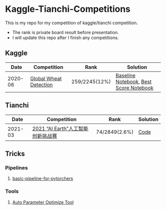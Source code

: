 # Kaggle-Tianchi-Competitions
This is my repo for my competition of kaggle/tianchi competition.

- The rank is private board result before presentation.
- I will update this repo after I finish any competitions.

## Kaggle

| Date | Competition | Rank | Solution |
| --- | --- | --- | --- |
| 2020-06 | [Global Wheat Detection](https://www.kaggle.com/c/global-wheat-detection) | 259/2245(12%) | [Baseline Notebook](https://www.kaggle.com/whurobin/training-efficientdet),  [Best Score Notebook](https://www.kaggle.com/m1nglei/fork-of-fork-of-effdet-d5-inference-pseudo-len0?scriptVersionId=40146910)|

## Tianchi

| Date | Competition | Rank | Solution |
| --- | --- | --- | --- |
| 2021-03 | [2021 “AI Earth”人工智能创新挑战赛](https://tianchi.aliyun.com/competition/entrance/531871/introduction) | 74/2849(2.6%) | [Code](./Tianchi/aiearth_competition) |

## Tricks

### Pipelines

1. [basic-pipeline-for-pytorchers](./Tricks/Pipelines/basic-pipeline-for-pytorchers.ipynb)

### Tools
1. [Auto Parameter Optimize Tool](https://optuna.readthedocs.io/zh_CN/latest/index.html)
